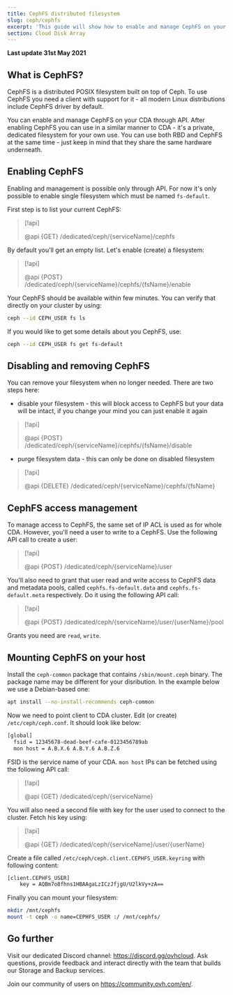 ```yaml
---
title: CephFS distributed filesystem
slug: ceph/cephfs
excerpt: 'This guide will show how to enable and manage CephFS on your CDA'
section: Cloud Disk Array
---
```


**Last update 31st May 2021**


## What is CephFS?

CephFS is a distributed POSIX filesystem built on top of Ceph. To use CephFS you need a client with support for it - all modern Linux distributions include CephFS driver by default.

You can enable and manage CephFS on your CDA through API. After enabling CephFS you can use in a similar manner to CDA - it's a private, dedicated filesystem for your own use. You can use both RBD and CephFS at the same time - just keep in mind that they share the same hardware underneath.

## Enabling CephFS

Enabling and management is possible only through API. For now it's only possible to enable single filesystem which must be named ```fs-default```.

First step is to list your current CephFS:

> [!api]
>
> @api {GET} /dedicated/ceph/{serviceName}/cephfs
>

By default you'll get an empty list. Let's enable (create) a filesystem:

> [!api]
>
> @api {POST} /dedicated/ceph/{serviceName}/cephfs/{fsName}/enable
>

Your CephFS should be available within few minutes. You can verify that directly on your cluster by using:

```bash
ceph --id CEPH_USER fs ls
```

If you would like to get some details about you CephFS, use:

```bash
ceph --id CEPH_USER fs get fs-default
```


## Disabling and removing CephFS

You can remove your filesystem when no longer needed. There are two steps here:

 * disable your filesystem - this will block access to CephFS but your data will be intact, if you change your mind you can just enable it again

> [!api]
>
> @api {POST} /dedicated/ceph/{serviceName}/cephfs/{fsName}/disable
>

 * purge filesystem data - this can only be done on disabled filesystem

 > [!api]
 >
 > @api {DELETE} /dedicated/ceph/{serviceName}/cephfs/{fsName}
 >


## CephFS access management

To manage access to CephFS, the same set of IP ACL is used as for whole CDA. However, you'll need a user to write to a CephFS. Use the following API call to create a user:

> [!api]
>
> @api {POST} /dedicated/ceph/{serviceName}/user
>

You'll also need to grant that user read and write access to CephFS data and metadata pools, called ```cephfs.fs-default.data``` and ```cephfs.fs-default.meta``` respectively. Do it using the following API call:

> [!api]
>
> @api {POST} /dedicated/ceph/{serviceName}/user/{userName}/pool
>

Grants you need are `read`, `write`.


## Mounting CephFS on your host

Install the `ceph-common` package that contains `/sbin/mount.ceph` binary. The package name may be different for your disribution. In the example below we use a Debian-based one:

```bash
apt install --no-install-recommends ceph-common
```

Now we need to point client to CDA cluster. Edit (or create) `/etc/ceph/ceph.conf`. It should look like below:

```bash
[global]
  fsid = 12345678-dead-beef-cafe-0123456789ab
  mon host = A.B.X.6 A.B.Y.6 A.B.Z.6
```

FSID is the service name of your CDA. ```mon host``` IPs can be fetched using the following API call:

> [!api]
>
> @api {GET} /dedicated/ceph/{serviceName}
>

You will also need a second file with key for the user used to connect to the cluster. Fetch his key using:

> [!api]
>
> @api {GET} /dedicated/ceph/{serviceName}/user/{userName}
>

Create a file called ```/etc/ceph/ceph.client.CEPHFS_USER.keyring``` with following content:

```bash
[client.CEPHFS_USER]
	key = AQBm7o8fhns1HBAAgaLzICzJfjgU/U2lkVy+zA==
```

Finally you can mount your filesystem:
```bash
mkdir /mnt/cephfs
mount -t ceph -o name=CEPHFS_USER :/ /mnt/cephfs/
```

## Go further

Visit our dedicated Discord channel: <https://discord.gg/ovhcloud>. Ask questions, provide feedback and interact directly with the team that builds our Storage and Backup services.

Join our community of users on <https://community.ovh.com/en/>.

